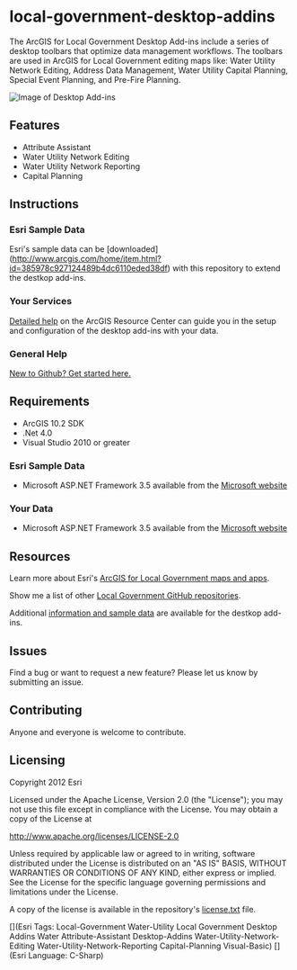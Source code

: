 # local-government-desktop-addins

The ArcGIS for Local Government Desktop Add-ins include a series of desktop toolbars that optimize data management workflows. The toolbars are used in ArcGIS for Local Government editing maps like: Water Utility Network Editing, Address Data Management, Water Utility Capital Planning, Special Event Planning, and Pre-Fire Planning.

![Image of Desktop Add-ins](https://raw.github.com/Esri/local-government-desktop-addins/master/local-government-desktop-addins.png "Desktop Add-ins")

## Features

* Attribute Assistant
* Water Utility Network Editing
* Water Utility Network Reporting
* Capital Planning

## Instructions

### Esri Sample Data

Esri's sample data can be [downloaded] (http://www.arcgis.com/home/item.html?id=385978c927124489b4dc6110eded38df) with this repository to extend the destkop add-ins.

### Your Services

[Detailed help](http://www.arcgis.com/home/item.html?id=1835f8dbd35247369d4281d8914c48ca/)
on the ArcGIS Resource Center can guide you in the setup and configuration of the desktop add-ins with your data.

### General Help
[New to Github? Get started here.](http://htmlpreview.github.com/?https://github.com/Esri/esri.github.com/blob/master/help/esri-getting-to-know-github.html)

## Requirements

* ArcGIS 10.2 SDK
* .Net 4.0
* Visual Studio 2010 or greater


### Esri Sample Data

* Microsoft ASP.NET Framework 3.5 available from the [Microsoft website](http://www.microsoft.com/en-us/download/details.aspx?id=17851)

### Your Data

* Microsoft ASP.NET Framework 3.5 available from the [Microsoft website](http://www.microsoft.com/en-us/download/details.aspx?id=17851)

## Resources

Learn more about Esri's [ArcGIS for Local Government maps and apps](http://resources.arcgis.com/en/communities/local-government/).

Show me a list of other [Local Government GitHub repositories](http://esri.github.io/#Local-Government).

Additional [information and sample data](http://www.arcgis.com/home/item.html?id=385978c927124489b4dc6110eded38df)
are available for the destkop add-ins.

## Issues

Find a bug or want to request a new feature?  Please let us know by submitting an issue.

## Contributing

Anyone and everyone is welcome to contribute.

## Licensing

Copyright 2012 Esri

Licensed under the Apache License, Version 2.0 (the "License");
you may not use this file except in compliance with the License.
You may obtain a copy of the License at

   http://www.apache.org/licenses/LICENSE-2.0

Unless required by applicable law or agreed to in writing, software
distributed under the License is distributed on an "AS IS" BASIS,
WITHOUT WARRANTIES OR CONDITIONS OF ANY KIND, either express or implied.
See the License for the specific language governing permissions and
limitations under the License.

A copy of the license is available in the repository's
[license.txt](https://raw.github.com/Esri/local-government-desktop-addins/master/license.txt) file.

[](Esri Tags: Local-Government Water-Utility Local Government Desktop Addins Water Attribute-Assistant Desktop-Addins Water-Utility-Network-Editing Water-Utility-Network-Reporting Capital-Planning Visual-Basic)
[](Esri Language: C-Sharp)